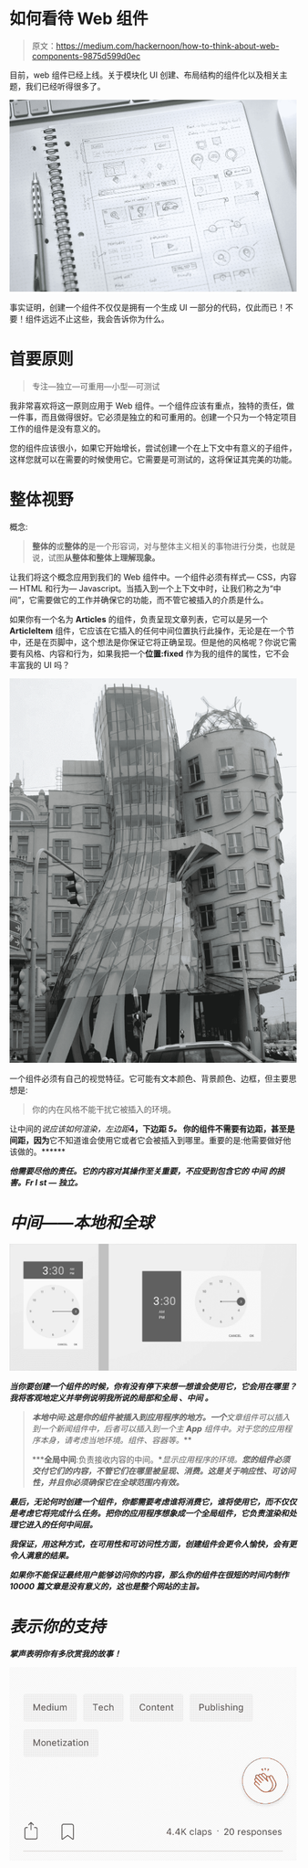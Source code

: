 # 如何看待 Web 组件

> 原文：<https://medium.com/hackernoon/how-to-think-about-web-components-9875d599d0ec>

目前，web 组件已经上线。关于模块化 UI 创建、布局结构的组件化以及相关主题，我们已经听得很多了。

![](img/556bba13dac020dcc95143207a0e0c68.png)

事实证明，创建一个组件不仅仅是拥有一个生成 UI 一部分的代码，仅此而已！不要！组件远远不止这些，我会告诉你为什么。

# 首要原则

> 专注—独立—可重用—小型—可测试

我非常喜欢将这一原则应用于 Web 组件。一个组件应该有重点，独特的责任，做一件事，而且做得很好。它必须是独立的和可重用的。创建一个只为一个特定项目工作的组件是没有意义的。

您的组件应该很小，如果它开始增长，尝试创建一个在上下文中有意义的子组件，这样您就可以在需要的时候使用它。它需要是可测试的，这将保证其完美的功能。

# 整体视野

概念:

> **整体的**或**整体的**是一个形容词，对与整体主义相关的事物进行分类，也就是说，试图**从整体和整体上理解现象。**

让我们将这个概念应用到我们的 Web 组件中。一个组件必须有样式— CSS，内容— HTML 和行为— Javascript。当插入到一个上下文中时，让我们称之为“中间”，它需要做它的工作并确保它的功能，而不管它被插入的介质是什么。

如果你有一个名为 **Articles** 的组件，负责呈现文章列表，它可以是另一个 **ArticleItem** 组件，它应该在它插入的任何中间位置执行此操作，无论是在一个节中，还是在页脚中，这个想法是你保证它将正确呈现。但是他的风格呢？你说它需要有风格、内容和行为，如果我把一个**位置:fixed** 作为我的组件的属性，它不会丰富我的 UI 吗？

![](img/a6644a4d59cecdce23db50e75dca1732.png)

一个组件必须有自己的视觉特征。它可能有文本颜色、背景颜色、边框，但主要思想是:

> 你的内在风格不能干扰它被插入的环境。

让中间的*说应该如何渲染，左边距***4，下边距 ***5。*** 你的组件不需要有边距，甚至是间距，因为**它不知道谁会使用它或者它会被插入到哪里。重要的是:他需要做好他该做的。******

***他需要尽他的责任。它的内容对其操作至关重要，不应受到包含它的 ***中间*** 的损害。Fr **I** st — **独立。*****

# ***中间——本地和全球***

***![](img/9a72775c578d1d86d2da2a4095d2f6f3.png)***

***当你要创建一个组件的时候，你有没有停下来想一想谁会使用它，它会用在哪里？我将客观地定义并举例说明我所说的局部和全局 ***、中间*** 。***

> *****本地中间**:这是你的组件被插入到应用程序的地方。一个**文章**组件可以插入到一个**新闻**组件中，后者可以插入到一个主 **App** 组件中。对于您的应用程序本身，请考虑当地环境。组件、容器等。***
> 
> *****全局中间**:负责接收内容的中间。**显示应用程序的环境。**您的组件必须交付它们的内容，不管它们在哪里被呈现、消费。这是关于响应性、可访问性，并且你必须确保它在全球范围内有效。***

***最后，无论何时创建一个组件，你都需要考虑谁将消费它，谁将使用它，而不仅仅是考虑它将完成什么任务。把你的应用程序想象成一个全局组件，它负责渲染和处理它进入的任何中间层。***

***我保证，用这种方式，在可用性和可访问性方面，创建组件会更令人愉快，会有更令人满意的结果。***

***如果你不能保证最终用户能够访问你的内容，那么你的组件在很短的时间内制作 10000 篇文章是没有意义的，这也是整个网站的主旨。***

# ***表示你的支持***

***掌声表明你有多欣赏我的故事！***

***![](img/3d42468a9fc081a9bfd8402d8a356c6c.png)***